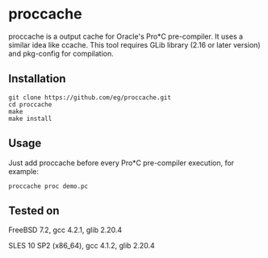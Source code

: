 # proccache

proccache is a output cache for Oracle's Pro*C pre-compiler. It uses a similar idea like ccache. This tool requires GLib library (2.16 or later version) and pkg-config for compilation.

## Installation
```
git clone https://github.com/eg/proccache.git
cd proccache
make
make install
```

## Usage
Just add proccache before every Pro*C pre-compiler execution, for example:
```
proccache proc demo.pc
```

## Tested on
FreeBSD 7.2, gcc 4.2.1, glib 2.20.4

SLES 10 SP2 (x86_64), gcc 4.1.2, glib 2.20.4
